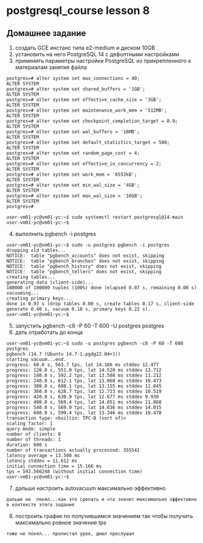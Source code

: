 # postgresql_course lesson 8
## Домашнее задание


1. создать GCE инстанс типа e2-medium и диском 10GB
2. установить на него PostgreSQL 14 с дефолтными настройками
3. применить параметры настройки PostgreSQL из прикрепленного к материалам занятия файла
```  
postgres=# alter system set max_connections = 40;
ALTER SYSTEM
postgres=# alter system set shared_buffers = '1GB';
ALTER SYSTEM
postgres=# alter system set effective_cache_size = '3GB';
ALTER SYSTEM
postgres=# alter system set maintenance_work_mem = '512MB';
ALTER SYSTEM
postgres=# alter system set checkpoint_completion_target = 0.9;
ALTER SYSTEM
postgres=# alter system set wal_buffers = '16MB';
ALTER SYSTEM
postgres=# alter system set default_statistics_target = 500;
ALTER SYSTEM
postgres=# alter system set random_page_cost = 4;
ALTER SYSTEM
postgres=# alter system set effective_io_concurrency = 2;
ALTER SYSTEM
postgres=# alter system set work_mem = '6553kB';
ALTER SYSTEM
postgres=# alter system set min_wal_size = '4GB';
ALTER SYSTEM
postgres=# alter system set max_wal_size = '16GB';
ALTER SYSTEM
postgres=# 

user-vm01-yc@vm01-yc:~$ sudo systemctl restart postgresql@14-main
user-vm01-yc@vm01-yc:~$ 

```
4. выполнить pgbench -i postgres
```
user-vm01-yc@vm01-yc:~$ sudo -u postgres pgbench -i postgres 
dropping old tables...
NOTICE:  table "pgbench_accounts" does not exist, skipping
NOTICE:  table "pgbench_branches" does not exist, skipping
NOTICE:  table "pgbench_history" does not exist, skipping
NOTICE:  table "pgbench_tellers" does not exist, skipping
creating tables...
generating data (client-side)...
100000 of 100000 tuples (100%) done (elapsed 0.07 s, remaining 0.00 s)
vacuuming...
creating primary keys...
done in 0.97 s (drop tables 0.00 s, create tables 0.17 s, client-side generate 0.40 s, vacuum 0.18 s, primary keys 0.22 s).
user-vm01-yc@vm01-yc:~$ 
```
5. запустить pgbench -c8 -P 60 -T 600 -U postgres postgres
6. дать отработать до конца
```
user-vm01-yc@vm01-yc:~$ sudo -u postgres pgbench -c8 -P 60 -T 600 postgres
pgbench (14.7 (Ubuntu 14.7-1.pgdg22.04+1))
starting vacuum...end.
progress: 60.0 s, 563.7 tps, lat 14.186 ms stddev 12.477
progress: 120.0 s, 551.0 tps, lat 14.520 ms stddev 13.712
progress: 180.0 s, 592.2 tps, lat 13.508 ms stddev 11.212
progress: 240.0 s, 612.1 tps, lat 13.068 ms stddev 10.473
progress: 300.0 s, 608.1 tps, lat 13.155 ms stddev 11.045
progress: 360.0 s, 628.7 tps, lat 12.723 ms stddev 10.519
progress: 420.0 s, 630.9 tps, lat 12.677 ms stddev 9.930
progress: 480.0 s, 569.4 tps, lat 14.051 ms stddev 11.868
progress: 540.0 s, 569.9 tps, lat 14.036 ms stddev 14.015
progress: 600.0 s, 599.4 tps, lat 13.346 ms stddev 10.470
transaction type: <builtin: TPC-B (sort of)>
scaling factor: 1
query mode: simple
number of clients: 8
number of threads: 1
duration: 600 s
number of transactions actually processed: 355541
latency average = 13.500 ms
latency stddev = 11.612 ms
initial connection time = 15.166 ms
tps = 592.566248 (without initial connection time)
user-vm01-yc@vm01-yc:~$ 
```
7. дальше настроить autovacuum максимально эффективно
```
дальше не  понял...как это сделать и что значит максимально эффективно в контексте этого задания
```
8. построить график по получившимся значениям так чтобы получить максимально ровное значение tps
```
тоже не понял... пролистал урок, дмал прослушал
```

